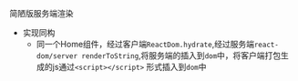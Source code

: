 简陋版服务端渲染
  - 实现同构
    - 同一个Home组件，经过客户端`ReactDom.hydrate`,经过服务端`react-dom/server renderToString`,将服务端的插入到`dom`中，将客户端打包生成的js通过`<script></script>` 形式插入到`dom`中
